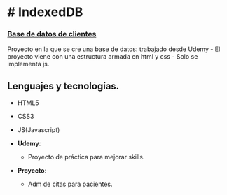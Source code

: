 # # IndexedDB

### [Base de datos de clientes]()

Proyecto en la que se cre una base de datos: trabajado desde Udemy - El proyecto viene con una estructura armada en html y css - 
         Solo se implementa js. 


## Lenguajes y tecnologías.

- HTML5
- CSS3
- JS(Javascript)

- **Udemy**:
    - Proyecto de práctica para mejorar skills.
    
- **Proyecto**:
    - Adm de citas para pacientes.
